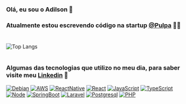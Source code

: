 
### Olá, eu sou o Adilson 🤚

### Atualmente estou escrevendo código na startup [@Pulpa](https://pulpa.com.br/) 🧑‍💻


#
![Top Langs](https://github-readme-stats.vercel.app/api/top-langs/?username=devadilson&hide_progress=true)

#
### Algumas das tecnologias que utilizo no meu dia, para saber visite meu [Linkedin](https://www.linkedin.com/in/adilson-cardoso-barbosa-bb039234/)  🔗

[![Debian](https://img.shields.io/badge/Debian-A81D33?style=for-the-badge&logo=debian&logoColor=white)](https://www.linkedin.com/in/adilson-cardoso-barbosa-bb039234/)
[![AWS](https://img.shields.io/badge/Amazon_AWS-FF9900?style=for-the-badge&logo=amazonaws&logoColor=white)](https://www.linkedin.com/in/adilson-cardoso-barbosa-bb039234/)
[![ReactNative](https://img.shields.io/badge/React_Native-20232A?style=for-the-badge&logo=react&logoColor=61DAFB)](https://www.linkedin.com/in/adilson-cardoso-barbosa-bb039234/)
[![React](https://img.shields.io/badge/React-20232A?style=for-the-badge&logo=react&logoColor=61DAFB)](https://www.linkedin.com/in/adilson-cardoso-barbosa-bb039234/)
[![JavaScript](https://img.shields.io/badge/JavaScript-F7DF1E?style=for-the-badge&logo=javascript&logoColor=black)](https://www.linkedin.com/in/adilson-cardoso-barbosa-bb039234/)
[![TypeScript](https://img.shields.io/badge/TypeScript-007ACC?style=for-the-badge&logo=typescript&logoColor=white)](https://www.linkedin.com/in/adilson-cardoso-barbosa-bb039234/)
[![Node](https://img.shields.io/badge/Node.js-43853D?style=for-the-badge&logo=node.js&logoColor=white)](https://www.linkedin.com/in/adilson-cardoso-barbosa-bb039234/)
[![SpringBoot](https://img.shields.io/badge/Spring-6DB33F?style=for-the-badge&logo=spring&logoColor=white)](https://www.linkedin.com/in/adilson-cardoso-barbosa-bb039234/)
[![Laravel](https://img.shields.io/badge/Laravel-FF2D20?style=for-the-badge&logo=laravel&logoColor=white)](https://www.linkedin.com/in/adilson-cardoso-barbosa-bb039234/)
[![Postgresql](https://img.shields.io/badge/PostgreSQL-316192?style=for-the-badge&logo=postgresql&logoColor=white)](https://www.linkedin.com/in/adilson-cardoso-barbosa-bb039234/)
[![PHP](https://img.shields.io/badge/PHP-777BB4?style=for-the-badge&logo=php&logoColor=white)](https://www.linkedin.com/in/adilson-cardoso-barbosa-bb039234/)
